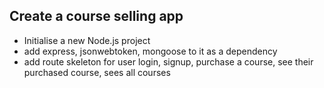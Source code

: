 ## Create a course selling app 

- Initialise a new Node.js project 
- add express, jsonwebtoken, mongoose to it as a dependency
- add route skeleton for user login, signup, purchase a course, see their purchased course, sees all courses 